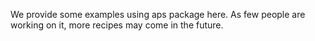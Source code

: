We provide some examples using aps package here. As few people are working on it, more recipes may come in the future.
